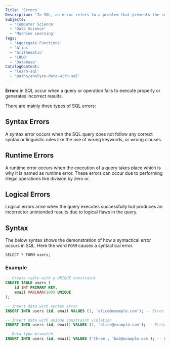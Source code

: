 ```yaml
---
Title: 'Errors' 
Description: 'In SQL, an error refers to a problem that prevents the successful execution of a query or generates incorrect results.' 
Subjects:
  - 'Computer Science'
  - 'Data Science'
  - 'Machine Learning'
Tags:
  - 'Aggregate Functions'
  - 'Alias'
  - 'Arithematic'
  - 'CRUD'
  - 'Database'
CatalogContent:
  - 'learn-sql'
  - 'paths/analyze-data-with-sql'
---
```


**Errors** in SQL occur when a query or operation fails to execute properly or generates incorrect results.

There are mainly three types of SQL errors:

## Syntax Errors

A syntax error occurs when the SQL query does not follow any correct syntax or linguistic rules like the use of wrong keywords, or wrong clauses.

## Runtime Errors

A runtime error occurs when the execution of a query takes place which is why it is named as runtime error. These errors can occur due to performing illegal operations like division by zero or.

## Logical Errors

Logical errors arise when the query executes successfully but produces an incorrector unintended results due to logical flaws in the query. 

## Syntax

The below syntax shows the demonstration of how a syntactical error occurs in SQL. Here the word `FORM` causes a syntactical error.

```pseudo 
SELECT * FORM users;
```
### Example

```sql
-- Create table with a UNIQUE constraint
CREATE TABLE users (
    id INT PRIMARY KEY,
    email VARCHAR(100) UNIQUE
);

-- Insert data with syntax error
INSERT INTO users (id, email VALUES (1, 'alice@example.com'); -- Error: Missing closing parenthesis

-- Insert data with unique constraint violation
INSERT INTO users (id, email) VALUES (2, 'alice@example.com'); -- Error: Duplicate email

-- Data type mismatch
INSERT INTO users (id, email) VALUES ('three', 'bob@example.com'); -- Error: 'id' should be an integer


```


  


